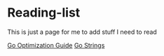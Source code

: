 # Reading-list
This is just a page for me to add stuff I need to read

[Go Optimization Guide](https://goperf.dev/)
[Go Strings](https://go.dev/blog/strings)
